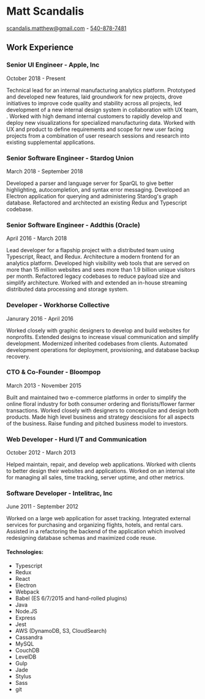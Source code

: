 # Matt Scandalis
[scandalis.matthew@gmail.com](mailto:scandalis.matthew@gmail.com) - [540-878-7481](tel:+15408787481)

## Work Experience
### Senior UI Engineer - Apple, Inc
October 2018 - Present

Technical lead for an internal manufacturing analytics platform. Prototyped and developed new features, laid groundwork for new projects, drove initiatives to improve code quality and stability across all projects, led development of a new internal design system in collaboration with UX team, . Worked with high demand internal customers to rapidly develop and deploy new visualizations for specialized manufacturing data. Worked with UX and product to define requirements and scope for new user facing projects from a combination of user research sessions and research into existing supplemental applications.

### Senior Software Engineer - Stardog Union
March 2018 - September 2018

Developed a parser and language server for SparQL to give better highlighting, autocompletion, and syntax error messaging. Developed an Electron application for querying and administering Stardog's graph database. Refactored and architected an existing Redux and Typescript codebase. 

### Senior Software Engineer - Addthis (Oracle)
April 2016 - March 2018

Lead developer for a flapship project with a distributed team using Typescript, React, and Redux. Architecture a modern frontend for an analytics platform. Developed high visibility web tools that are served on more than 15 million websites and sees more than 1.9 billion unique visitors per month. Refactored legacy codebases to reduce payload size and simplify architecture. Worked with and extended an in-house streaming distributed data processing and storage system.

### Developer - Workhorse Collective
Janurary 2016 - April 2016

Worked closely with graphic designers to develop and build websites for nonprofits. Extended designs to increase visual communication and simplify development. Modernized inherited codebases from clients. Automated development operations for deployment, provisioning, and database backup recovery.

### CTO & Co-Founder - Bloompop
March 2013 - November 2015

Built and maintained two e-commerce platforms in order to simplify the online floral industry for both consumer ordering and florists/flower farmer transactions. Worked closely with designers to concepulize and design both products. Made high level business and strategy descisions for all aspects of the business. Raise funding and pitched business model to investors.

### Web Developer - Hurd I/T and Communication
October 2012 - March 2013

Helped maintain, repair, and develop web applications. Worked with clients to better design their websites and applications. Worked on an internal site for managing all sales, time tracking, server uptime, and other metrics.

### Software Developer - Intelitrac, Inc
June 2011 - September 2012

Worked on a large web application for asset tracking. Integrated external services for purchasing and organizing flights, hotels, and rental cars. Assisted in a refactoring the backend of the application which involved redesigning database schemas and maximized code reuse.

#### Technologies:
 - Typescript
 - Redux
 - React
 - Electron
 - Webpack
 - Babel (ES 6/7/2015 and hand-rolled plugins)
 - Java
 - Node.JS
 - Express
 - Jest
 - AWS (DynamoDB, S3, CloudSearch)
 - Cassandra
 - MySQL
 - CouchDB
 - LevelDB
 - Gulp
 - Jade
 - Stylus
 - Sass
 - git